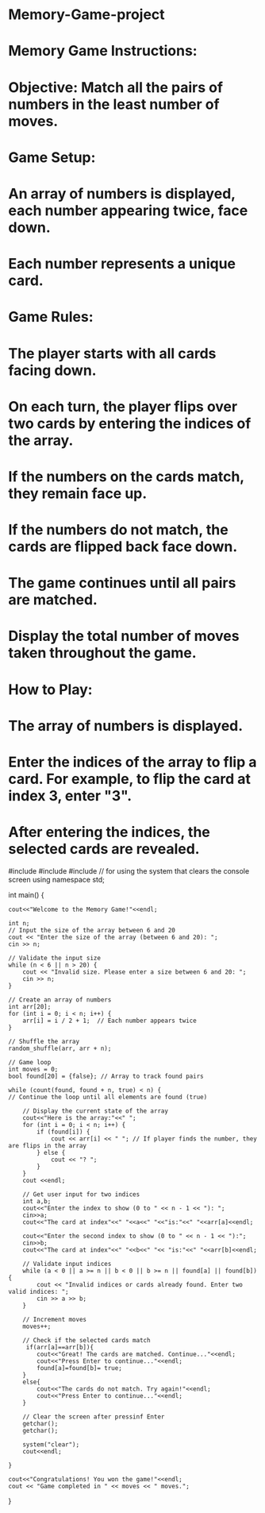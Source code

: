 # Memory-Game-project
# Memory Game Instructions:
# Objective: Match all the pairs of numbers in the least number of moves.

# Game Setup:

# An array of numbers is displayed, each number appearing twice, face down.
# Each number represents a unique card.
# Game Rules:

# The player starts with all cards facing down.
# On each turn, the player flips over two cards by entering the indices of the array.
# If the numbers on the cards match, they remain face up.
# If the numbers do not match, the cards are flipped back face down.
# The game continues until all pairs are matched.
# Display the total number of moves taken throughout the game.
# How to Play:

# The array of numbers is displayed.
# Enter the indices of the array to flip a card. For example, to flip the card at index 3, enter "3".
# After entering the indices, the selected cards are revealed. 

#include <iostream>
#include <algorithm>
#include <cstdlib> // for using the system that clears the console screen
using namespace std;

int main() {

    cout<<"Welcome to the Memory Game!"<<endl;
    
    int n;
    // Input the size of the array between 6 and 20
    cout << "Enter the size of the array (between 6 and 20): ";
    cin >> n;

    // Validate the input size
    while (n < 6 || n > 20) {
        cout << "Invalid size. Please enter a size between 6 and 20: ";
        cin >> n;
    }

    // Create an array of numbers
    int arr[20]; 
    for (int i = 0; i < n; i++) {
        arr[i] = i / 2 + 1;  // Each number appears twice
    }
    
    // Shuffle the array 
    random_shuffle(arr, arr + n);
    
    // Game loop
    int moves = 0;
    bool found[20] = {false}; // Array to track found pairs

    while (count(found, found + n, true) < n) { 
    // Continue the loop until all elements are found (true)
        
        // Display the current state of the array
        cout<<"Here is the array:"<<" ";
        for (int i = 0; i < n; i++) {
            if (found[i]) {
                cout << arr[i] << " "; // If player finds the number, they are flips in the array
            } else {
                cout << "? ";
            }
        }
        cout <<endl;
        
        // Get user input for two indices
        int a,b;
        cout<<"Enter the index to show (0 to " << n - 1 << "): ";
        cin>>a;
        cout<<"The card at index"<<" "<<a<<" "<<"is:"<<" "<<arr[a]<<endl;
        
        cout<<"Enter the second index to show (0 to " << n - 1 << "):";
        cin>>b;
        cout<<"The card at index"<<" "<<b<<" "<< "is:"<<" "<<arr[b]<<endl;

        // Validate input indices
        while (a < 0 || a >= n || b < 0 || b >= n || found[a] || found[b]) {
            cout << "Invalid indices or cards already found. Enter two valid indices: ";
            cin >> a >> b;
        }

        // Increment moves
        moves++;
        
        // Check if the selected cards match
         if(arr[a]==arr[b]){
            cout<<"Great! The cards are matched. Continue..."<<endl;
            cout<<"Press Enter to continue..."<<endl;
            found[a]=found[b]= true;
        }
        else{
            cout<<"The cards do not match. Try again!"<<endl;
            cout<<"Press Enter to continue..."<<endl;
        }
        
        // Clear the screen after pressinf Enter
        getchar();
        getchar();
        
        system("clear");
        cout<<endl;
        
    }

    cout<<"Congratulations! You won the game!"<<endl;
    cout << "Game completed in " << moves << " moves.";
}
